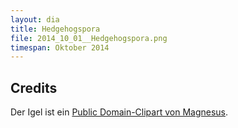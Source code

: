 ```yaml
---
layout: dia
title: Hedgehogspora
file: 2014_10_01__Hedgehogspora.png
timespan: Oktober 2014
---
```


## Credits

Der Igel ist ein [Public Domain-Clipart von Magnesus](https://web.archive.org/web/20140704191928/http://openclipart.org/detail/170650/small-hedgehog-by-magnesus-170650).
